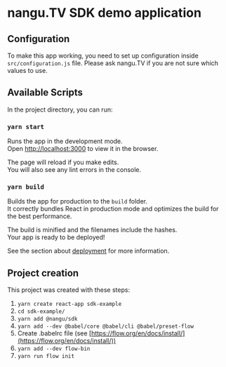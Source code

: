 # nangu.TV SDK demo application

## Configuration

To make this app working, you need to set up configuration inside `src/configuration.js` file. Please ask nangu.TV if
you are not sure which values to use.

## Available Scripts

In the project directory, you can run:

### `yarn start`

Runs the app in the development mode.<br />
Open [http://localhost:3000](http://localhost:3000) to view it in the browser.

The page will reload if you make edits.<br />
You will also see any lint errors in the console.

### `yarn build`

Builds the app for production to the `build` folder.<br />
It correctly bundles React in production mode and optimizes the build for the best performance.

The build is minified and the filenames include the hashes.<br />
Your app is ready to be deployed!

See the section about [deployment](https://facebook.github.io/create-react-app/docs/deployment) for more information.

## Project creation

This project was created with these steps:

1. `yarn create react-app sdk-example`
2. `cd sdk-example/`
4. `yarn add @nangu/sdk`
5. `yarn add --dev @babel/core @babel/cli @babel/preset-flow`
6. Create .babelrc file (see [https://flow.org/en/docs/install/](https://flow.org/en/docs/install/))
7. `yarn add --dev flow-bin`
8. `yarn run flow init`
